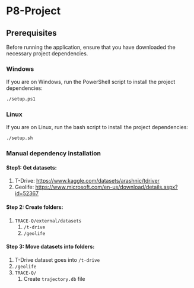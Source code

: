 # P8-Project

## Prerequisites
Before running the application, ensure that you have downloaded the necessary project dependencies.
### Windows
If you are on Windows, run the PowerShell script to install the project dependencies:
```sh
./setup.ps1
```
### Linux
If you are on Linux, run the bash script to install the project dependencies:
```sh
./setup.sh
```
### Manual dependency installation

#### Step1: Get datasets:
1. T-Drive: https://www.kaggle.com/datasets/arashnic/tdriver
2. Geolife: https://www.microsoft.com/en-us/download/details.aspx?id=52367

#### Step 2: Create folders:
1. `TRACE-Q/external/datasets`
   1. `/t-drive`
   2. `/geolife`

#### Step 3: Move datasets into folders:
1. T-Drive dataset goes into `/t-drive`
2. `/geolife`
2. `TRACE-Q/`
   1. Create `trajectory.db` file
